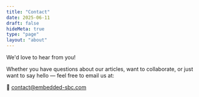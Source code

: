```yaml
---
title: "Contact"
date: 2025-06-11
draft: false
hideMeta: true
type: "page"
layout: "about"
---
```


We'd love to hear from you!

Whether you have questions about our articles, want to collaborate, or just want to say hello — feel free to email us at:

📧 contact@embedded-sbc.com
